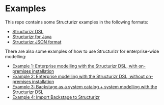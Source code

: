 # Examples

This repo contains some Structurizr examples in the following formats:

- [Structurizr DSL](https://github.com/structurizr/examples/tree/main/dsl)
- [Structurizr for Java](https://github.com/structurizr/examples/tree/main/java)
- [Structurizr JSON format](https://github.com/structurizr/examples/tree/main/json)

There are also some examples of how to use Structurizr for enterprise-wide modelling:

- [Example 1: Enterprise modelling with the Structurizr DSL, with on-premises installation](https://github.com/structurizr/examples/tree/main/enterprise#example-1)
- [Example 2: Enterprise modelling with the Structurizr DSL, without on-premises installation](https://github.com/structurizr/examples/tree/main/enterprise#example-2)
- [Example 3: Backstage as a system catalog + system modelling with the Structurizr DSL](https://github.com/structurizr/examples/tree/main/enterprise#example-3)
- [Example 4: Import Backstage to Structurizr](https://github.com/structurizr/examples/tree/main/enterprise#example-4)